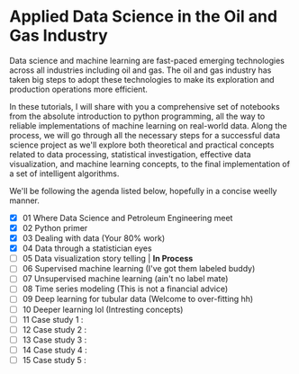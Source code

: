 # Applied Data Science in the Oil and Gas Industry
Data science and machine learning are fast-paced emerging technologies across all industries including oil and gas. The oil and gas industry has taken big steps to adopt these technologies to make its exploration and production operations more efficient.

In these tutorials, I will share with you a comprehensive set of notebooks from the absolute introduction to python programming, all the way to reliable implementations of machine learning on real-world data. Along the process, we will go through all the necessary steps for a successful data science project as we'll explore both theoretical and practical concepts related to data processing, statistical investigation, effective data visualization, and machine learning concepts, to the final implementation of a set of intelligent algorithms.

We'll be following the agenda listed below, hopefully in a concise weelly manner.

- [x] 01 Where Data Science and Petroleum Engineering meet
- [x] 02 Python primer
- [x] 03 Dealing with data (Your 80% work)
- [x] 04 Data through a statistician eyes
- [ ] 05 Data visualization story telling  | **In Process**
- [ ] 06 Supervised machine learning (I've got them labeled buddy)
- [ ] 07 Unsupervised machine learning (ain't no label mate)
- [ ] 08 Time series modeling (This is not a financial advice)
- [ ] 09 Deep learning for tubular data (Welcome to over-fitting hh)
- [ ] 10 Deeper learning lol (Intresting concepts)
- [ ] 11 Case study 1 : 
- [ ] 12 Case study 2 :
- [ ] 13 Case study 3 :
- [ ] 14 Case study 4 :
- [ ] 15 Case study 5 :
